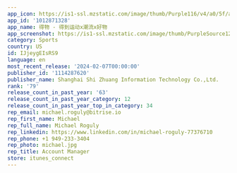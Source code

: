 ```yaml
---
app_icon: https://is1-ssl.mzstatic.com/image/thumb/Purple116/v4/a0/5f/ae/a05fae60-308d-d1da-374a-0aafc84e4801/AppIcon-0-0-1x_U007emarketing-0-7-0-0-85-220.png/1024x1024bb.png
app_id: '1012871328'
app_name: 得物 - 得到运动x潮流x好物
app_screenshot: https://is1-ssl.mzstatic.com/image/thumb/PurpleSource126/v4/ae/71/d7/ae71d73e-ebfa-6b71-77b3-3dd83e2b6272/ea3d6dcf-dc3c-407f-9a72-afe6498cc0aa_1242x2208_01.png/1242x2208bb.png
category: Sports
country: US
id: IJjeygEIsRS9
language: en
most_recent_release: '2024-02-07T00:00:00'
publisher_id: '1114287620'
publisher_name: Shanghai Shi Zhuang Information Technology Co.,Ltd.
rank: '79'
release_count_in_past_year: '63'
release_count_in_past_year_category: 12
release_count_in_past_year_top_in_category: 34
rep_email: michael.roguly@bitrise.io
rep_first_name: Michael
rep_full_name: Michael Roguly
rep_linkedin: https://www.linkedin.com/in/michael-roguly-77376710
rep_phone: +1 949-233-3404
rep_photo: michael.jpg
rep_title: Account Manager
store: itunes_connect
---
```

